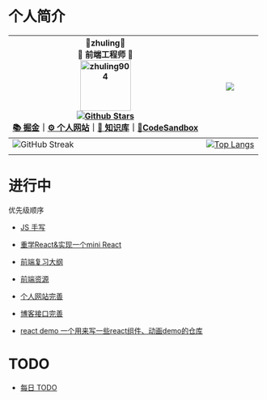 # 个人简介

<div align=center>

| 📖zhuling📖<br />🎈 前端工程师 🎈<br /><img alt="zhuling904" src="https://encrypted-tbn0.gstatic.com/images?q=tbn:ANd9GcRrviVVzfrx2cLaG9vj4K7FOPuOdm1sFoX09XXlBgMkGWhimlI3KiCgdaYcwLrQklx6IjE&usqp=CAU" width=100 /><br /> [![Github Stars](https://img.shields.io/github/stars/zhuling904?color=faf408&label=github%20stars&logo=github)](https://github.com/zhuling904)<br>[📚 掘金](https://juejin.cn/user/3109845573069422)｜[⚙️ 个人网站](https://zhuling.net.cn/)｜[🔖 知识库](https://nextjs-notion-starter-kit-phi-gray.vercel.app/?vercelToolbarCode=q7e6XSyBgBIeMSk)｜[🚀CodeSandbox](https://codesandbox.io/u/zhulng) | ![](http://github-profile-summary-cards.vercel.app/api/cards/stats?username=zhuling904&theme=default)                                                        |
| -------------------------------------------------------------------------------------------------------------------------------------------------------------------------------------------------------------------------------------------------------------------------------------------------------------------------------------------------------------------------------------------------------------------------------------------------------------------------------------------------------------------------------------------------------------------------------------------------------------------------------- | ------------------------------------------------------------------------------------------------------------------------------------------------------------ |
| ![GitHub Streak](https://github-profile-trophy.vercel.app/?username=zhuling904&row=2&column=3)                                                                                                                                                                                                                                                                                                                                                                                                                                                                                                                                   | [![Top Langs](https://github-readme-stats.vercel.app/api/top-langs/?username=zhuling904&layout=compact)](https://github.com/anuraghazra/github-readme-stats) |
|                                                                                                                                                                                                                                                                                                                                                                                                                                                                                                                                                                                                                                  |                                                                                                                                                              |

<div align=left>

  # 进行中

优先级顺序

- [JS 手写](https://github.com/zhuling904/handwriting_js)

- [重学React&实现一个mini React](https://github.com/zhuling904/React)

- [前端复习大纲](https://github.com/zhuling904/Front_end_knowledge_outline)

- [前端资源](https://github.com/zhuling904/ResourceArrangement)

- [个人网站完善](https://github.com/zhuling904/myweb)

- [博客接口完善](https://github.com/zhuling904/myweb_backend)

- [react demo 一个用来写一些react组件、动画demo的仓库](https://github.com/zhuling904/react_demo)

<div align=left>

# TODO

- [每日 TODO](https://zhuling.notion.site/6756ff3cf1204075bf137c2e327e603c#7f552f25625d477c9ccbb65d7c0b3062)
